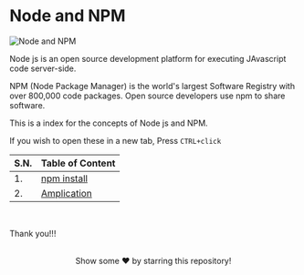 # Node and NPM

![Node and NPM](https://github.com/pragyaasapkota/Portfolio/raw/master/Images/Node%20and%20NPM.jpg)

Node js is an open source development platform for executing JAvascript code server-side.

NPM (Node Package Manager) is the world's largest Software Registry with over 800,000 code packages. Open source developers use npm to share software.

This is a index for the concepts of Node js and NPM.

If you wish to open these in a new tab, Press `CTRL+click`

| S.N. | Table of Content |
| ---- | ---------------- |
| 1. | [npm install](https://github.com/aygarp-modsiw/Node-and-NPM/tree/master/npm%20install) |
|2. | [Amplication](https://github.com/aygarp-modsiw/Node-and-NPM/tree/master/Amplication) |

<br/>

Thank you!!!

<br>
<div align="center">
Show some ❤️ by starring this repository!
</div>
